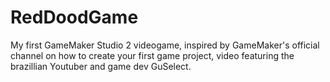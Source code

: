 # RedDoodGame
My first GameMaker Studio 2 videogame, inspired by GameMaker's official channel on how to create your first game project, video featuring the brazillian Youtuber and game dev GuSelect.
